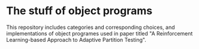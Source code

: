 # The stuff of object programs

This repository includes categories and corresponding choices, and implementations of object programes used in paper titled "A Reinforcement Learning-based Approach to Adaptive Partition Testing".
